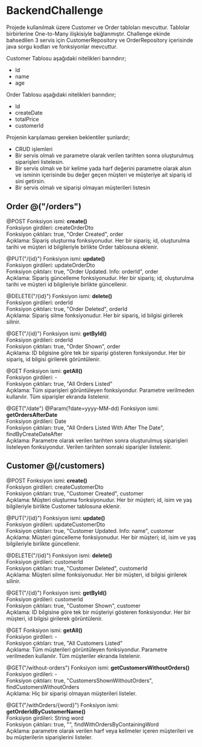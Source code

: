 # BackendChallenge

Projede kullanılmak üzere Customer ve Order tabloları mevcuttur. Tablolar birbirlerine One-to-Many ilişkisiyle bağlanmıştır. Challenge ekinde bahsedilen 3 servis
için CustomerRepository ve OrderRepository içerisinde java sorgu kodları ve fonksiyonlar mevcuttur.


Customer Tablosu aşağıdaki nitelikleri barındırır;
- Id
- name
- age


Order Tablosu aşağıdaki nitelikleri barındırır;
- Id
- createDate
- totalPrice
- customerId

Projenin karşılaması gereken beklentiler şunlardır;
-  CRUD işlemleri
-  Bir servis olmalı ve parametre olarak verilen tarihten sonra oluşturulmuş siparişleri
 listelesin.
-  Bir servis olmalı ve bir kelime yada harf değerini parametre olarak alsın ve isminin
içerisinde bu değer geçen müşteri ve müşteriye ait sipariş id sini getirsin.
-  Bir servis olmalı ve siparişi olmayan müşterileri listesin

## Order @("/orders")
 
 @POST
 Fonksiyon ismi: **create()**  
 Fonksiyon girdileri: createOrderDto  
 Fonksiyon çıktıları: true, "Order Created", order  
 Açıklama: Sipariş oluşturma fonksiyonudur. Her bir sipariş; id, oluşturulma tarihi ve müşteri id bilgileriyle birlikte Order tablosuna eklenir.  
   
 @PUT("/{id}")
 Fonksiyon ismi: **update()**  
 Fonksiyon girdileri: updateOrderDto  
 Fonksiyon çıktıları: true, "Order Updated. Info: orderId", order   
 Açıklama: Sipariş güncelleme fonksiyonudur. Her bir sipariş; id, oluşturulma tarihi ve müşteri id bilgileriyle birlikte güncellenir.  
   
 @DELETE("/{id}")
 Fonksiyon ismi: **delete()**  
 Fonksiyon girdileri: orderId  
 Fonksiyon çıktıları: true, "Order Deleted", orderId  
 Açıklama: Sipariş silme fonksiyonudur. Her bir sipariş, id bilgisi girilerek silinir.  
  
 @GET("/{id}")
 Fonksiyon ismi: **getById()**  
 Fonksiyon girdileri: orderId  
 Fonksiyon çıktıları: true, "Order Shown", order  
 Açıklama: ID bilgisine göre tek bir siparişi gösteren fonksiyondur. Her bir sipariş, id bilgisi girilerek görüntülenir.  
  
 @GET
 Fonksiyon ismi: **getAll()**  
 Fonksiyon girdileri:  -  
 Fonksiyon çıktıları: true, "All Orders Listed"  
 Açıklama: Tüm siparişleri görüntüleyen fonksiyondur. Parametre verilmeden kullanılır. Tüm siparişler ekranda listelenir.  
   
 @GET("/date")
 @Param(?date=yyyy-MM-dd)
 Fonksiyon ismi: **getOrdersAfterDate**  
 Fonksiyon girdileri: Date  
 Fonksiyon çıktıları: true, "All Orders Listed With After The Date", findByCreateDateAfter  
 Açıklama: Parametre olarak verilen tarihten sonra oluşturulmuş siparişleri listeleyen fonksiyondur. Verilen tarihten sonraki siparişler listelenir.
 
 ## Customer @(/customers)
 
 @POST
 Fonksiyon ismi: **create()**  
 Fonksiyon girdileri: createCustomerDto  
 Fonksiyon çıktıları: true, "Customer Created", customer  
 Açıklama: Müşteri oluşturma fonksiyonudur. Her bir müşteri; id, isim ve yaş bilgileriyle birlikte Customer tablosuna eklenir.  
   
 @PUT("/{id}")
 Fonksiyon ismi: **update()**  
 Fonksiyon girdileri: updateCustomerDto  
 Fonksiyon çıktıları: true, "Customer Updated. Info: name", customer   
 Açıklama: Müşteri güncelleme fonksiyonudur. Her bir müşteri; id, isim ve yaş bilgileriyle birlikte güncellenir.  
   
 @DELETE("/{id}")
 Fonksiyon ismi: **delete()**  
 Fonksiyon girdileri: customerId  
 Fonksiyon çıktıları: true, "Customer Deleted", customerId  
 Açıklama: Müşteri silme fonksiyonudur. Her bir müşteri, id bilgisi girilerek silinir.  
  
 @GET("/{id}")
 Fonksiyon ismi: **getById()**  
 Fonksiyon girdileri: customerId  
 Fonksiyon çıktıları: true, "Customer Shown", customer  
 Açıklama: ID bilgisine göre tek bir müşteriyi gösteren fonksiyondur. Her bir müşteri, id bilgisi girilerek görüntülenir.  
  
 @GET
 Fonksiyon ismi: **getAll()**  
 Fonksiyon girdileri:  -  
 Fonksiyon çıktıları: true, "All Customers Listed"  
 Açıklama: Tüm müşterileri görüntüleyen fonksiyondur. Parametre verilmeden kullanılır. Tüm müşteriler ekranda listelenir.  
   
 @GET("/without-orders")
 Fonksiyon ismi: **getCustomersWithoutOrders()**  
 Fonksiyon girdileri: -  
 Fonksiyon çıktıları: true, "CustomersShownWithoutOrders", findCustomersWithoutOrders  
 Açıklama: Hiç bir siparişi olmayan müşterileri listeler.  
   
 @GET("/withOrders/{word}")
 Fonksiyon ismi: **getOrderIdByCustomerName()**  
 Fonksiyon girdileri: String word  
 Fonksiyon çıktıları: true, "", findWithOrdersByContainingWord  
 Açıklama: parametre olarak verilen harf veya kelimeler içeren müşterileri ve bu müşterilerin siparişlerini listeler. 

